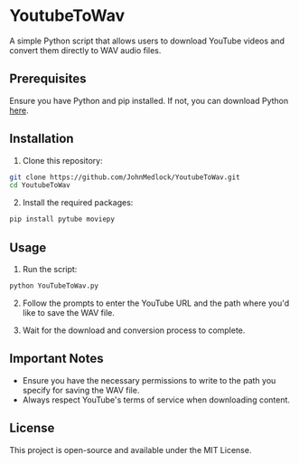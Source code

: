 # YoutubeToWav

A simple Python script that allows users to download YouTube videos and convert them directly to WAV audio files.

## Prerequisites

Ensure you have Python and pip installed. If not, you can download Python [here](https://www.python.org/downloads/).

## Installation

1. Clone this repository:

```bash
git clone https://github.com/JohnMedlock/YoutubeToWav.git
cd YoutubeToWav
```

2. Install the required packages:

```bash
pip install pytube moviepy
```

## Usage

1. Run the script:

```bash
python YouTubeToWav.py
```

2. Follow the prompts to enter the YouTube URL and the path where you'd like to save the WAV file.

3. Wait for the download and conversion process to complete.

## Important Notes

- Ensure you have the necessary permissions to write to the path you specify for saving the WAV file.
- Always respect YouTube's terms of service when downloading content.

## License

This project is open-source and available under the MIT License. 
